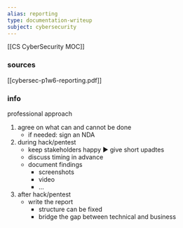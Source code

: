 ```yaml
---
alias: reporting
type: documentation-writeup
subject: cybersecurity
---
```


[[CS CyberSecurity MOC]]

### sources

[[cybersec-p1w6-reporting.pdf]]

### info

professional approach

1. agree on what can and cannot be done
	- if needed: sign an NDA
2. during hack/pentest
	- keep stakeholders happy ▶ give short upadtes
	- discuss timing in advance
	- document findings
		- screenshots
		- video
		- ...
1. after hack/pentest
	- write the report
		- structure can be fixed
		- bridge the gap between technical and business